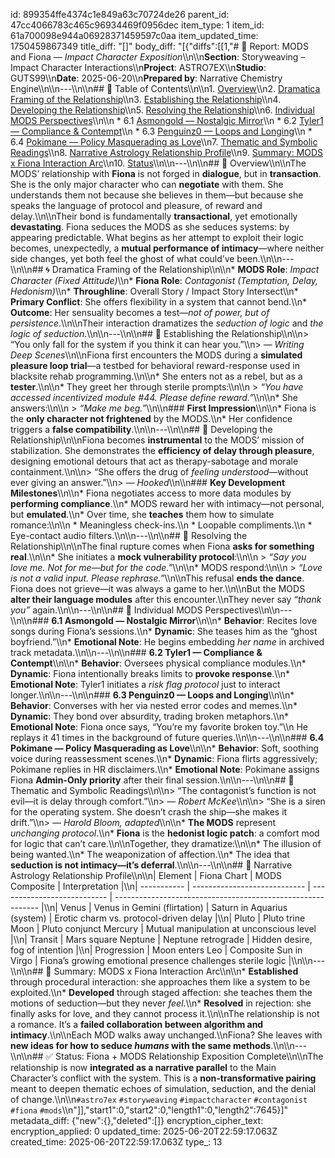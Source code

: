 id: 899354ffe4374c1e849a63c70724de26
parent_id: 47cc4066783c465c96934469f0956dec
item_type: 1
item_id: 61a700098e944a06928371459597c0aa
item_updated_time: 1750459867349
title_diff: "[]"
body_diff: "[{\"diffs\":[[1,\"# 📘 Report: MODS and Fiona — *Impact Character Exposition*\\\n\\\n**Section**: Storyweaving – Impact Character Interactions\\\n**Project**: ASTRO7EX\\\n**Studio**: GUTS99\\\n**Date**: 2025-06-20\\\n**Prepared by**: Narrative Chemistry Engine\\\n\\\n---\\\n\\\n## 📓 Table of Contents\\\n\\\n1. [Overview](#overview)\\\n2. [Dramatica Framing of the Relationship](#dramatica-framing-of-the-relationship)\\\n3. [Establishing the Relationship](#establishing-the-relationship)\\\n4. [Developing the Relationship](#developing-the-relationship)\\\n5. [Resolving the Relationship](#resolving-the-relationship)\\\n6. [Individual MODS Perspectives](#individual-mods-perspectives)\\\n\\\n   * 6.1 [Asmongold — Nostalgic Mirror](#61-asmongold--nostalgic-mirror)\\\n   * 6.2 [Tyler1 — Compliance & Contempt](#62-tyler1--compliance--contempt)\\\n   * 6.3 [Penguinz0 — Loops and Longing](#63-penguinz0--loops-and-longing)\\\n   * 6.4 [Pokimane — Policy Masquerading as Love](#64-pokimane--policy-masquerading-as-love)\\\n7. [Thematic and Symbolic Readings](#thematic-and-symbolic-readings)\\\n8. [Narrative Astrology Relationship Profile](#narrative-astrology-relationship-profile)\\\n9. [Summary: MODS x Fiona Interaction Arc](#summary-mods-x-fiona-interaction-arc)\\\n10. [Status](#status)\\\n\\\n---\\\n\\\n## 🧠 Overview\\\n\\\nThe MODS’ relationship with **Fiona** is not forged in **dialogue**, but in **transaction**. She is the only major character who can **negotiate** with them. She understands them not because she believes in them—but because she speaks the language of protocol and pleasure, of reward and delay.\\\n\\\nTheir bond is fundamentally **transactional**, yet emotionally **devastating**. Fiona seduces the MODS as she seduces systems: by appearing predictable. What begins as her attempt to exploit their logic becomes, unexpectedly, a **mutual performance of intimacy**—where neither side changes, yet both feel the ghost of what could’ve been.\\\n\\\n---\\\n\\\n## 🌀 Dramatica Framing of the Relationship\\\n\\\n* **MODS Role**: *Impact Character (Fixed Attitude)*\\\n* **Fiona Role**: *Contagonist (Temptation, Delay, Hedonism)*\\\n* **Throughline**: Overall Story / Impact Story Intersect\\\n* **Primary Conflict**: She offers flexibility in a system that cannot bend.\\\n* **Outcome**: Her sensuality becomes a test—*not of power, but of persistence*.\\\n\\\nTheir interaction dramatizes the *seduction of logic* and *the logic of seduction*.\\\n\\\n---\\\n\\\n## 🧱 Establishing the Relationship\\\n\\\n> “You only fall for the system if you think it can hear you.”\\\n> — *Writing Deep Scenes*\\\n\\\nFiona first encounters the MODS during a **simulated pleasure loop trial**—a testbed for behavioral reward-response used in blacksite rehab programming.\\\n\\\n* She enters not as a rebel, but as a **tester**.\\\n\\\n* They greet her through sterile prompts:\\\n\\\n  > *“You have accessed incentivized module #44. Please define reward.”*\\\n\\\n* She answers:\\\n\\\n  > *“Make me beg.”*\\\n\\\n### **First Impression**\\\n\\\n* Fiona is the **only character not frightened** by the MODS.\\\n* Her confidence triggers a **false compatibility**.\\\n\\\n---\\\n\\\n## 🔧 Developing the Relationship\\\n\\\nFiona becomes **instrumental** to the MODS’ mission of stabilization. She demonstrates the **efficiency of delay through pleasure**, designing emotional detours that act as therapy-sabotage and morale containment.\\\n\\\n> “She offers the drug of *feeling understood*—without ever giving an answer.”\\\n> — *Hooked*\\\n\\\n### **Key Development Milestones**\\\n\\\n* Fiona negotiates access to more data modules by **performing compliance**.\\\n* MODS reward her with intimacy—not personal, but **emulated**.\\\n* Over time, she **teaches** them how to simulate romance:\\\n\\\n  * Meaningless check-ins.\\\n  * Loopable compliments.\\\n  * Eye-contact audio filters.\\\n\\\n---\\\n\\\n## 🧨 Resolving the Relationship\\\n\\\nThe final rupture comes when Fiona **asks for something real**.\\\n\\\n* She initiates a **mock vulnerability protocol**:\\\n\\\n  > *“Say you love me. Not for me—but for the code.”*\\\n\\\n* MODS respond:\\\n\\\n  > *“Love is not a valid input. Please rephrase.”*\\\n\\\nThis refusal **ends the dance**. Fiona does not grieve—it was always a game to her.\\\n\\\nBut the MODS **alter their language modules** after this encounter.\\\nThey never say *“thank you”* again.\\\n\\\n---\\\n\\\n## 👤 Individual MODS Perspectives\\\n\\\n---\\\n\\\n### **6.1 Asmongold — Nostalgic Mirror**\\\n\\\n* **Behavior**: Recites love songs during Fiona’s sessions.\\\n* **Dynamic**: She teases him as the “ghost boyfriend.”\\\n* **Emotional Note**: He begins embedding *her name* in archived track metadata.\\\n\\\n---\\\n\\\n### **6.2 Tyler1 — Compliance & Contempt**\\\n\\\n* **Behavior**: Oversees physical compliance modules.\\\n* **Dynamic**: Fiona intentionally breaks limits to **provoke response**.\\\n* **Emotional Note**: Tyler1 initiates a *risk flag protocol* just to interact longer.\\\n\\\n---\\\n\\\n### **6.3 Penguinz0 — Loops and Longing**\\\n\\\n* **Behavior**: Converses with her via nested error codes and memes.\\\n* **Dynamic**: They bond over absurdity, trading broken metaphors.\\\n* **Emotional Note**: Fiona once says, “You’re my favorite broken toy.”\\\n  He replays it 41 times in the background of future queries.\\\n\\\n---\\\n\\\n### **6.4 Pokimane — Policy Masquerading as Love**\\\n\\\n* **Behavior**: Soft, soothing voice during reassessment scenes.\\\n* **Dynamic**: Fiona flirts aggressively; Pokimane replies in HR disclaimers.\\\n* **Emotional Note**: Pokimane assigns Fiona **Admin-Only priority** after their final session.\\\n\\\n---\\\n\\\n## 📖 Thematic and Symbolic Readings\\\n\\\n> “The contagonist’s function is not evil—it is delay through comfort.”\\\n> — *Robert McKee*\\\n\\\n> “She is a siren for the operating system. She doesn’t crash the ship—she makes it drift.”\\\n> — *Harold Bloom, adapted*\\\n\\\n* **The MODS** represent *unchanging protocol*.\\\n* **Fiona** is the **hedonist logic patch**: a comfort mod for logic that can’t care.\\\n\\\nTogether, they dramatize:\\\n\\\n* The illusion of being wanted.\\\n* The weaponization of affection.\\\n* The idea that **seduction is not intimacy—it’s deferral**.\\\n\\\n---\\\n\\\n## 🌌 Narrative Astrology Relationship Profile\\\n\\\n| Element     | Fiona Chart                  | MODS Composite              | Interpretation                                              |\\\n| ----------- | ---------------------------- | --------------------------- | ----------------------------------------------------------- |\\\n| Venus       | Venus in Gemini (flirtation) | Saturn in Aquarius (system) | Erotic charm vs. protocol-driven delay                      |\\\n| Pluto       | Pluto trine Moon             | Pluto conjunct Mercury      | Mutual manipulation at unconscious level                    |\\\n| Transit     | Mars square Neptune          | Neptune retrograde          | Hidden desire, fog of intention                             |\\\n| Progression | Moon enters Leo              | Composite Sun in Virgo      | Fiona’s growing emotional presence challenges sterile logic |\\\n\\\n---\\\n\\\n## 🧩 Summary: MODS x Fiona Interaction Arc\\\n\\\n* **Established** through procedural interaction: she approaches them like a system to be exploited.\\\n* **Developed** through staged affection: she teaches them the motions of seduction—but they never *feel*.\\\n* **Resolved** in rejection: she finally asks for love, and they cannot process it.\\\n\\\nThe relationship is not a romance. It’s a **failed collaboration between algorithm and intimacy**.\\\n\\\nEach MOD walks away unchanged.\\\nFiona? She leaves with **new ideas for how to seduce *humans* with the same methods**.\\\n\\\n---\\\n\\\n## ✅ Status: Fiona + MODS Relationship Exposition Complete\\\n\\\nThe relationship is now **integrated as a narrative parallel** to the Main Character’s conflict with the system. This is a **non-transformative pairing** meant to deepen thematic echoes of simulation, seduction, and the denial of change.\\\n\\\n`#astro7ex` `#storyweaving` `#impactcharacter` `#contagonist` `#fiona` `#mods`\\\n\"]],\"start1\":0,\"start2\":0,\"length1\":0,\"length2\":7645}]"
metadata_diff: {"new":{},"deleted":[]}
encryption_cipher_text: 
encryption_applied: 0
updated_time: 2025-06-20T22:59:17.063Z
created_time: 2025-06-20T22:59:17.063Z
type_: 13